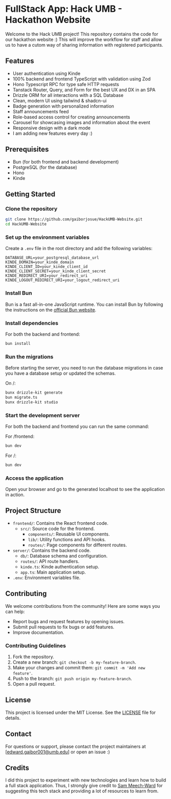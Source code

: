 # FullStack App: Hack UMB - Hackathon Website

Welcome to the Hack UMB project! This repository contains the code for our hackathon website :) This will improve the workflow for staff and allow us to have a cutom way of sharing information with registered participants.

## Features

- User authentication using Kinde
- 100% backend and frontend TypeScript with validation using Zod
- Hono Typescript RPC for type safe HTTP requests
- Tanstack Router, Query, and Form for the best UX and DX in an SPA
- Drizzle ORM for all interactions with a SQL Database
- Clean, modern UI using tailwind & shadcn-ui
- Badge generation with personalized information
- Staff announcements feed
- Role-based access control for creating announcements
- Carousel for showcasing images and information about the event
- Responsive design with a dark mode
- I am adding new features every day :)

## Prerequisites

- Bun (for both frontend and backend development)
- PostgreSQL (for the database)
- Hono
- Kinde

## Getting Started

### Clone the repository

```sh
git clone https://github.com/gaiborjosue/HackUMB-Website.git
cd HackUMB-Website
```

### Set up the environment variables

Create a `.env` file in the root directory and add the following variables:

```env
DATABASE_URL=your_postgresql_database_url
KINDE_DOMAIN=your_kinde_domain
KINDE_CLIENT_ID=your_kinde_client_id
KINDE_CLIENT_SECRET=your_kinde_client_secret
KINDE_REDIRECT_URI=your_redirect_uri
KINDE_LOGOUT_REDIRECT_URI=your_logout_redirect_uri
```

### Install Bun

Bun is a fast all-in-one JavaScript runtime. You can install Bun by following the instructions on the [official Bun website](https://bun.sh/).

### Install dependencies

For both the backend and frontend:

```sh
bun install
```

### Run the migrations

Before starting the server, you need to run the database migrations in case you have a database setup or updated the schemas.

On /:
```sh
bunx drizzle-kit generate
bun migrate.ts
bunx drizzle-kit studio
```

### Start the development server

For both the backend and frontend you can run the same command:

For /frontend:
```sh
bun dev
```

For /:
```sh
bun dev
```

### Access the application

Open your browser and go to the generated localhost to see the application in action.

## Project Structure

- `frontend/`: Contains the React frontend code.
  - `src/`: Source code for the frontend.
    - `components/`: Reusable UI components.
    - `lib/`: Utility functions and API hooks.
    - `routes/`: Page components for different routes.
- `server/`: Contains the backend code.
  - `db/`: Database schema and configuration.
  - `routes/`: API route handlers.
  - `kinde.ts`: Kinde authentication setup.
  - `app.ts`: Main application setup.
- `.env`: Environment variables file.

## Contributing

We welcome contributions from the community! Here are some ways you can help:

- Report bugs and request features by opening issues.
- Submit pull requests to fix bugs or add features.
- Improve documentation.

### Contributing Guidelines

1. Fork the repository.
2. Create a new branch: `git checkout -b my-feature-branch`.
3. Make your changes and commit them: `git commit -m 'Add new feature'`.
4. Push to the branch: `git push origin my-feature-branch`.
5. Open a pull request.

## License

This project is licensed under the MIT License. See the [LICENSE](LICENSE) file for details.

## Contact

For questions or support, please contact the project maintainers at [edward.gaibor001@umb.edu] or open an issue :)

## Credits

I did this project to experiment with new technologies and learn how to build a full stack application. Thus, I strongly give credit to [Sam Meech-Ward](https://www.youtube.com/@SamMeechWard) for suggesting this tech stack and providing a lot of resources to learn from.
